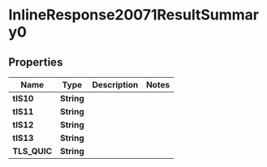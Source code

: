 # InlineResponse20071ResultSummary0

## Properties
Name | Type | Description | Notes
------------ | ------------- | ------------- | -------------
**tlS10** | **String** |  | 
**tlS11** | **String** |  | 
**tlS12** | **String** |  | 
**tlS13** | **String** |  | 
**TLS_QUIC** | **String** |  | 

